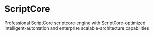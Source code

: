 # ScriptCore
Professional ScriptCore scriptcore-engine with ScriptCore-optimized intelligent-automation and enterprise scalable-architecture capabilities

